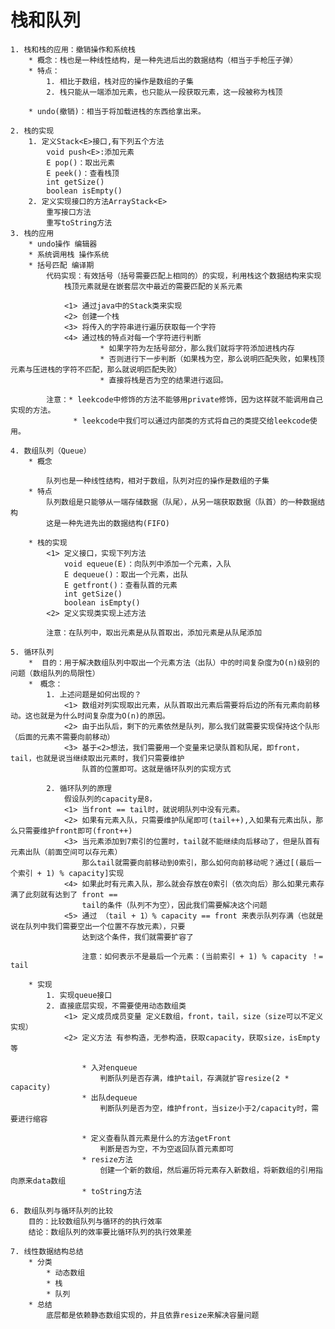 # 栈和队列
    1. 栈和栈的应用：撤销操作和系统栈
        * 概念：栈也是一种线性结构，是一种先进后出的数据结构（相当于手枪压子弹）
        * 特点：
            1. 相比于数组，栈对应的操作是数组的子集
            2. 栈只能从一端添加元素，也只能从一段获取元素，这一段被称为栈顶

        * undo(撤销)：相当于将加载进栈的东西给拿出来。
    
    2. 栈的实现
        1. 定义Stack<E>接口,有下列五个方法
            void push<E>:添加元素
            E pop()：取出元素
            E peek()：查看栈顶
            int getSize()
            boolean isEmpty()
        2. 定义实现接口的方法ArrayStack<E>
            重写接口方法
            重写toString方法
    3. 栈的应用
        * undo操作 编辑器
        * 系统调用栈 操作系统
        * 括号匹配 编译期
            代码实现：有效括号（括号需要匹配上相同的）的实现，利用栈这个数据结构来实现
                栈顶元素就是在嵌套层次中最近的需要匹配的关系元素

                <1> 通过java中的Stack类来实现
                <2> 创建一个栈
                <3> 将传入的字符串进行遍历获取每一个字符
                <4> 通过栈的特点对每一个字符进行判断
                        * 如果字符为左括号部分，那么我们就将字符添加进栈内存
                        * 否则进行下一步判断（如果栈为空，那么说明匹配失败，如果栈顶元素与压进栈的字符不匹配，那么就说明匹配失败）
                        * 直接将栈是否为空的结果进行返回。

            注意：* leekcode中修饰的方法不能够用private修饰，因为这样就不能调用自己实现的方法。
                  * leekcode中我们可以通过内部类的方式将自己的类提交给leekcode使用。

    4. 数组队列（Queue）
        * 概念
        
            队列也是一种线性结构，相对于数组，队列对应的操作是数组的子集
        * 特点
            队列数组是只能够从一端存储数据（队尾），从另一端获取数据（队首）的一种数据结构
            这是一种先进先出的数据结构(FIFO)

        * 栈的实现
            <1> 定义接口，实现下列方法
                void equeue(E)：向队列中添加一个元素，入队
                E dequeue()：取出一个元素，出队
                E getfront()：查看队首的元素
                int getSize()
                boolean isEmpty()
            <2> 定义实现类实现上述方法

            注意：在队列中，取出元素是从队首取出，添加元素是从队尾添加
        
    5. 循环队列
        *  目的：用于解决数组队列中取出一个元素方法（出队）中的时间复杂度为O(n)级别的问题（数组队列的局限性）
        *　概念：
            1. 上述问题是如何出现的？
                <1> 数组对列实现取出元素，从队首取出元素后需要将后边的所有元素向前移动。这也就是为什么时间复杂度为O(n)的原因。
                <2> 由于出队后，剩下的元素依然是队列，那么我们就需要实现保持这个队形（后面的元素不需要向前移动）
                <3> 基于<2>想法，我们需要用一个变量来记录队首和队尾，即front，tail，也就是说当继续取出元素时，我们只需要维护
                    队首的位置即可。这就是循环队列的实现方式
            
            2. 循环队列的原理
                假设队列的capacity是8，
                <1> 当front == tail时，就说明队列中没有元素。
                <2> 如果有元素入队，只需要维护队尾即可(tail++),入如果有元素出队，那么只需要维护front即可(front++)
                <3> 当元素添加到7索引的位置时，tail就不能继续向后移动了，但是队首有元素出队（前面空间可以存元素）
                    那么tail就需要向前移动到0索引，那么如何向前移动呢？通过[(最后一个索引 + 1) % capacity]实现
                <4> 如果此时有元素入队，那么就会存放在0索引（依次向后）那么如果元素存满了此刻就有达到了 front ==
                    tail的条件（队列不为空），因此我们需要解决这个问题
                <5> 通过 （tail + 1）% capacity == front 来表示队列存满（也就是说在队列中我们需要空出一个位置不存放元素），只要
                    达到这个条件，我们就需要扩容了 

                    注意：如何表示不是最后一个元素：(当前索引 + 1) % capacity ！= tail

        * 实现
            1. 实现queue接口
            2. 直接底层实现，不需要使用动态数组类
                <1> 定义成员成员变量 定义E数组，front，tail，size（size可以不定义实现）
                <2> 定义方法 有参构造，无参构造，获取capacity，获取size，isEmpty等
                    
                    * 入对enqueue
                        判断队列是否存满，维护tail，存满就扩容resize(2 * capacity) 
                    * 出队dequeue
                        判断队列是否为空，维护front，当size小于2/capacity时，需要进行缩容

                    * 定义查看队首元素是什么的方法getFront
                        判断是否为空，不为空返回队首元素即可
                    * resize方法
                        创建一个新的数组，然后遍历将元素存入新数组，将新数组的引用指向原来data数组
                    * toString方法

    6. 数组队列与循环队列的比较
        目的：比较数组队列与循环的的执行效率
        结论：数组队列的效率要比循环队列的执行效果差

    7. 线性数据结构总结
        * 分类
            * 动态数组
            * 栈
            * 队列
        * 总结
            底层都是依赖静态数组实现的，并且依靠resize来解决容量问题

        


    
                    

                    

                


























